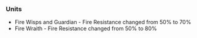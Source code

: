  ### Units
   * Fire Wisps and Guardian - Fire Resistance changed from 50% to 70%
   * Fire Wraith - Fire Resistance changed from 50% to 80%